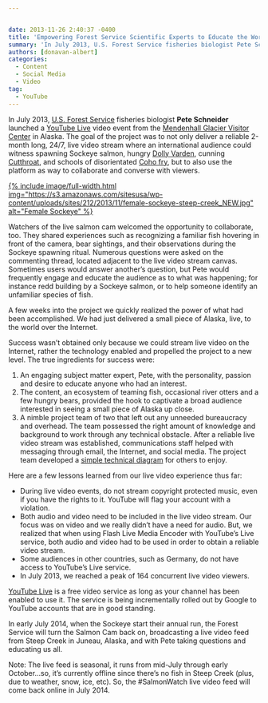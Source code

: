```yaml
---


date: 2013-11-26 2:40:37 -0400
title: 'Empowering Forest Service Scientific Experts to Educate the World Using Live Video'
summary: 'In July 2013, U.S. Forest Service fisheries biologist Pete Schneider launched a YouTube Live video event from the Mendenhall Glacier Visitor Center in Alaska. &nbsp;The goal of the project was to not only deliver a reliable 2-month long, 24/7, live video stream where an international audience could witness spawning Sockeye salmon, hungry Dolly Varden, cunning'
authors: [donavan-albert]
categories:
  - Content
  - Social Media
  - Video
tag:
  - YouTube
---
```


<p dir="ltr">
  In July 2013, <a href="http://www.fs.fed.us/" target="_blank">U.S. Forest Service</a> fisheries biologist <strong>Pete Schneider</strong> launched a <a href="http://www.youtube.com/live/" target="_blank">YouTube Live</a> video event from the <a href="http://www.alaskageographic.org/static/847/mendenhall-glacier-visitor-center-juneau" target="_blank">Mendenhall Glacier Visitor Center</a> in Alaska.  The goal of the project was to not only deliver a reliable 2-month long, 24/7, live video stream where an international audience could witness spawning Sockeye salmon, hungry <a href="http://www.adfg.alaska.gov/index.cfm?adfg=dollyvarden.main" target="_blank">Dolly Varden</a>, cunning <a href="http://www.adfg.alaska.gov/index.cfm?adfg=cutthroat.main" target="_blank">Cutthroat</a>, and schools of disorientated <a href="http://www.adfg.alaska.gov/index.cfm?adfg=cohosalmon.main" target="_blank">Coho fry</a>, but to also use the platform as way to collaborate and converse with viewers.
</p>

<p dir="ltr">
  <a href="https://s3.amazonaws.com/sitesusa/wp-content/uploads/sites/212/2013/11/female-sockeye-steep-creek_NEW.jpg">
{% include image/full-width.html img="https://s3.amazonaws.com/sitesusa/wp-content/uploads/sites/212/2013/11/female-sockeye-steep-creek_NEW.jpg" alt="Female Sockeye" %}</a>
</p>

<p dir="ltr">
  Watchers of the live salmon cam welcomed the opportunity to collaborate, too.  They shared experiences such as recognizing a familiar fish hovering in front of the camera, bear sightings, and their observations during the Sockeye spawning ritual.  Numerous questions were asked on the commenting thread, located adjacent to the live video stream canvas.  Sometimes users would answer another’s question, but Pete would frequently engage and educate the audience as to what was happening; for instance redd building by a Sockeye salmon, or to help someone identify an unfamiliar species of fish.
</p>

<p dir="ltr">
  A few weeks into the project we quickly realized the power of what had been accomplished. We had just delivered a small piece of Alaska, live, to the world over the Internet.
</p>

<p dir="ltr">
  Success wasn’t obtained only because we could stream live video on the Internet, rather the technology enabled and propelled the project to a new level.  The true ingredients for success were:
</p>

  1. An engaging subject matter expert, Pete, with the personality, passion and desire to educate anyone who had an interest.
  2. The content, an ecosystem of teaming fish, occasional river otters and a few hungry bears, provided the hook to captivate a broad audience interested in seeing a small piece of Alaska up close.
  3. A nimble project team of two that left out any unneeded bureaucracy and overhead.  The team possessed the right amount of knowledge and background to work through any technical obstacle.  After a reliable live video stream was established, communications staff helped with messaging through email, the Internet, and social media.  The project team developed a [simple technical diagram](https://docs.google.com/drawings/d/1uYITRf5iJcAw8U-Rx9t5XpkZ-KHTcS516hlUyOSf-BM/edit) for others to enjoy.

<p dir="ltr">
  Here are a few lessons learned from our live video experience thus far:
</p>

  * During live video events, do not stream copyright protected music, even if you have the rights to it.  YouTube will flag your account with a violation.
  * Both audio and video need to be included in the live video stream.  Our focus was on video and we really didn’t have a need for audio.  But, we realized that when using Flash Live Media Encoder with YouTube’s Live service, both audio and video had to be used in order to obtain a reliable video stream.
  * Some audiences in other countries, such as Germany, do not have access to YouTube’s Live service.
  * In July 2013, we reached a peak of 164 concurrent live video viewers.

<a href="http://www.youtube.com/live/" target="_blank">YouTube Live</a> is a free video service as long as your channel has been enabled to use it.  The service is being incrementally rolled out by Google to YouTube accounts that are in good standing.

In early July 2014, when the Sockeye start their annual run, the Forest Service will turn the Salmon Cam back on, broadcasting a live video feed from Steep Creek in Juneau, Alaska, and with Pete taking questions and educating us all.

Note:  The live feed is seasonal, it runs from mid-July through early October…so, it’s currently offline since there’s no fish in Steep Creek (plus, due to weather, snow, ice, etc). So, the #SalmonWatch live video feed will come back online in July 2014.